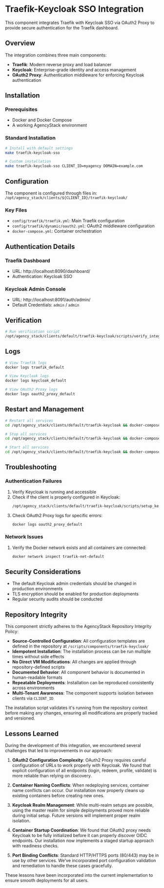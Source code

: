 # Traefik-Keycloak SSO Integration

This component integrates Traefik with Keycloak SSO via OAuth2 Proxy to provide secure authentication for the Traefik dashboard.

## Overview

The integration combines three main components:
- **Traefik**: Modern reverse proxy and load balancer
- **Keycloak**: Enterprise-grade identity and access management
- **OAuth2 Proxy**: Authentication middleware for enforcing Keycloak authentication

## Installation

### Prerequisites
- Docker and Docker Compose
- A working AgencyStack environment

### Standard Installation
```bash
# Install with default settings
make traefik-keycloak-sso

# Custom installation
make traefik-keycloak-sso CLIENT_ID=myagency DOMAIN=example.com
```

## Configuration

The component is configured through files in:
`/opt/agency_stack/clients/${CLIENT_ID}/traefik-keycloak/`

### Key Files
- `config/traefik/traefik.yml`: Main Traefik configuration
- `config/traefik/dynamic/oauth2.yml`: OAuth2 middleware configuration
- `docker-compose.yml`: Container orchestration

## Authentication Details

### Traefik Dashboard
- URL: http://localhost:8090/dashboard/
- Authentication: Keycloak SSO

### Keycloak Admin Console
- URL: http://localhost:8091/auth/admin/
- Default Credentials: `admin` / `admin`

## Verification

```bash
# Run verification script
/opt/agency_stack/clients/default/traefik-keycloak/scripts/verify_integration.sh
```

## Logs

```bash
# View Traefik logs
docker logs traefik_default

# View Keycloak logs
docker logs keycloak_default

# View OAuth2 Proxy logs
docker logs oauth2_proxy_default
```

## Restart and Management

```bash
# Restart all services
cd /opt/agency_stack/clients/default/traefik-keycloak && docker-compose restart

# Stop all services
cd /opt/agency_stack/clients/default/traefik-keycloak && docker-compose down

# Start all services
cd /opt/agency_stack/clients/default/traefik-keycloak && docker-compose up -d
```

## Troubleshooting

### Authentication Failures
1. Verify Keycloak is running and accessible
2. Check if the client is properly configured in Keycloak:
   ```bash
   /opt/agency_stack/clients/default/traefik-keycloak/scripts/setup_keycloak.sh
   ```
3. Check OAuth2 Proxy logs for specific errors:
   ```bash
   docker logs oauth2_proxy_default
   ```

### Network Issues
1. Verify the Docker network exists and all containers are connected:
   ```bash
   docker network inspect traefik-net-default
   ```

## Security Considerations

- The default Keycloak admin credentials should be changed in production environments
- TLS encryption should be enabled for production deployments
- Regular security audits should be conducted

## Repository Integrity

This component strictly adheres to the AgencyStack Repository Integrity Policy:

- **Source-Controlled Configuration**: All configuration templates are defined in the repository at `/scripts/components/traefik-keycloak/`
- **Idempotent Installation**: The installation process can be run multiple times without side effects
- **No Direct VM Modifications**: All changes are applied through repository-defined scripts
- **Documented Behavior**: All component behavior is documented in human-readable formats
- **Repeatable Deployments**: Installation can be reproduced consistently across environments
- **Multi-Tenant Awareness**: The component supports isolation between clients via `CLIENT_ID`

The installation script validates it's running from the repository context before making any changes, ensuring all modifications are properly tracked and versioned.

## Lessons Learned

During the development of this integration, we encountered several challenges that led to improvements in our approach:

1. **OAuth2 Configuration Complexity**: OAuth2 Proxy requires careful configuration of URLs to work properly with Keycloak. We found that explicit configuration of all endpoints (login, redeem, profile, validate) is more reliable than relying on discovery.

2. **Container Naming Conflicts**: When redeploying services, container name conflicts can occur. Our installation now properly cleans up existing containers before creating new ones.

3. **Keycloak Realm Management**: While multi-realm setups are possible, using the master realm for simple deployments proved more reliable during initial setup. Future versions will implement proper realm isolation.

4. **Container Startup Coordination**: We found that OAuth2 proxy needs Keycloak to be fully initialized before it can properly discover OIDC endpoints. Our installation now implements a staged startup approach with readiness checks.

5. **Port Binding Conflicts**: Standard HTTP/HTTPS ports (80/443) may be in use by other services. We've incorporated port configuration validation and remediation to handle these cases gracefully.

These lessons have been incorporated into the current implementation to ensure smooth deployments for all users.
